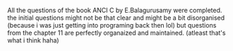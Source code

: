 All the questions of the book ANCI C by E.Balagurusamy were completed.
the initial questions might not be that clear and might be a bit disorganised (because i was just getting into programing back then lol)
but questions from the chapter 11 are perfectly organaized and maintained. (atleast that's what i think haha)
